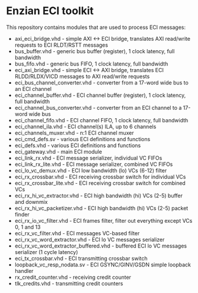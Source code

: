 # Enzian ECI toolkit

This repository contains modules that are used to process ECI messages:
 * axi_eci_bridge.vhd - simple AXI <-> ECI bridge, translates AXI read/write requests to ECI RLDT/RSTT messages
 * bus_buffer.vhd - generic bus buffer (register), 1 clock latency, full bandwidth
 * bus_fifo.vhd - generic bus FIFO, 1 clock latency, full bandwidth
 * eci_axi_bridge.vhd - simple ECI <-> AXI bridge, translates ECI RLDD/RLDX/VICD messages to AXI read/write requests
 * eci_bus_channel_converter.vhd - converter from a 17-word wide bus to an ECI channel
 * eci_channel_buffer.vhd - ECI channel buffer (register), 1 clock latency, full bandwidth
 * eci_channel_bus_converter.vhd - converter from an ECI channel to a 17-word wide bus
 * eci_channel_fifo.vhd - ECI channel FIFO, 1 clock latency, full bandwidth
 * eci_channel_ila.vhd - ECI channel(s) ILA, up to 6 channels
 * eci_channels_muxer.vhd - n:1 ECI channel muxer
 * eci_cmd_defs.sv - various ECI definitions and functions
 * eci_defs.vhd - various ECI definitions and functions
 * eci_gateway.vhd - main ECI module
 * eci_link_rx.vhd - ECI message serializer, individual VC FIFOs
 * eci_link_rx_lite.vhd - ECI message serializer, combined VC FIFOs
 * eci_lo_vc_demux.vhd - ECI low bandwidth (lo) VCs (6-12) filter
 * eci_rx_crossbar.vhd - ECI receiving crossbar switch for individual VCs
 * eci_rx_crossbar_lite.vhd - ECI receiving crossbar switch for combined VCs
 * eci_rx_hi_vc_extractor.vhd - ECI high bandwidth (hi) VCs (2-5) buffer and downmix
 * eci_rx_hi_vc_packetizer.vhd - ECI high bandwidth (hi) VCs (2-5) packet finder
 * eci_rx_io_vc_filter.vhd - ECI frames filter, filter out everything except VCs 0, 1 and 13
 * eci_rx_vc_filter.vhd - ECI messages VC-based filter
 * eci_rx_vc_word_extractor.vhd - ECI lo VC messages serializer
 * eci_rx_vc_word_extractor_buffered.vhd - buffered ECI lo VC messages serializer (1 cycle latency)
 * eci_tx_crossbar.vhd - ECI transmitting crossbar switch
 * loopback_vc_resp_nodata.sv - ECI GSYNC/GINV/GSDN simple loopback handler
 * rx_credit_counter.vhd - receiving credit counter
 * tlk_credits.vhd - transmitting credit counters
